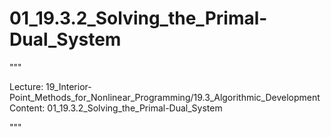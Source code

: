 # 01_19.3.2_Solving_the_Primal-Dual_System

"""

Lecture: 19_Interior-Point_Methods_for_Nonlinear_Programming/19.3_Algorithmic_Development
Content: 01_19.3.2_Solving_the_Primal-Dual_System

"""

